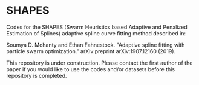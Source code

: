 # SHAPES
Codes for the SHAPES (Swarm Heuristics based Adaptive and Penalized
 Estimation of Splines) adaptive spline curve fitting method described in:
 
Soumya D. Mohanty and Ethan Fahnestock. "Adaptive spline fitting with particle swarm optimization." arXiv preprint arXiv:1907.12160 (2019).

This repository is under construction. Please contact the first author of the paper if you would like to use the codes and/or datasets before this repository is completed.
